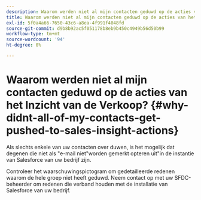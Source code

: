 ```yaml
---
description: Waarom werden niet al mijn contacten geduwd op de acties van het Inzicht van de Verkoop? - Marketo Docs - Productdocumentatie
title: Waarom werden niet al mijn contacten geduwd op de acties van het Inzicht van de Verkoop?
exl-id: 5f0a4a66-7650-43c6-a8ea-4f991f4048fd
source-git-commit: d9b8b92ac5f051178b8eb9b450c4949b56d50b99
workflow-type: tm+mt
source-wordcount: '94'
ht-degree: 0%

---
```


# Waarom werden niet al mijn contacten geduwd op de acties van het Inzicht van de Verkoop? {#why-didnt-all-of-my-contacts-get-pushed-to-sales-insight-actions}

Als slechts enkele van uw contacten over duwen, is het mogelijk dat degenen die niet als &quot;e-mail niet&quot;worden gemerkt opteren uit&quot;in de instantie van Salesforce van uw bedrijf zijn.

Controleer het waarschuwingspictogram om gedetailleerde redenen waarom de hele groep niet heeft geduwd. Neem contact op met uw SFDC-beheerder om redenen die verband houden met de installatie van Salesforce van uw bedrijf.
